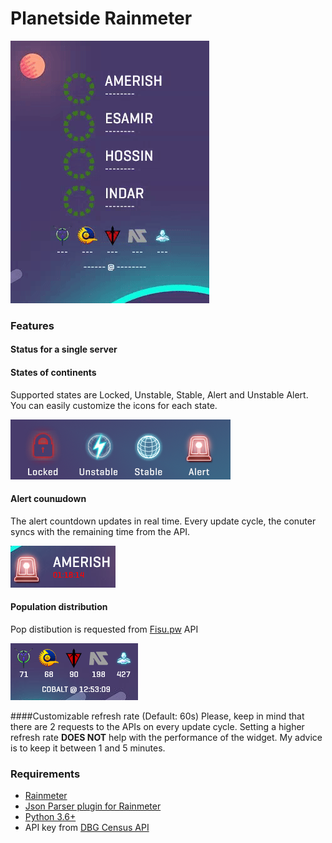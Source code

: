 # Planetside Rainmeter

![](/misc/inaction.gif)

### Features

#### Status for a single server
#### States of continents
Supported states are Locked, Unstable, Stable, Alert and Unstable Alert. You can easily customize the icons for each state.

![](/misc/states.png)

#### Alert counшdown
The alert countdown updates in real time. Every update cycle, the conuter syncs with the remaining time from the API. 

![](/misc/feature_alert.png)

#### Population distribution
Pop distibution is requested from [Fisu.pw](https://ps2.fisu.pw/) API

![](/misc/feature_pop.png)

####Customizable refresh rate (Default: 60s)
Please, keep in mind that there are 2 requests to the APIs on every update cycle. Setting a higher refresh rate **DOES NOT** help with the performance of the widget. My advice is to keep it between 1 and 5 minutes.

### Requirements

* [Rainmeter](https://github.com/rainmeter/rainmeter)
* [Json Parser plugin for Rainmeter](https://github.com/e2e8/rainmeter-jsonparser)
* [Python 3.6+](https://www.python.org/downloads/)
* API key from [DBG Census API](http://census.daybreakgames.com/#devSignup)

